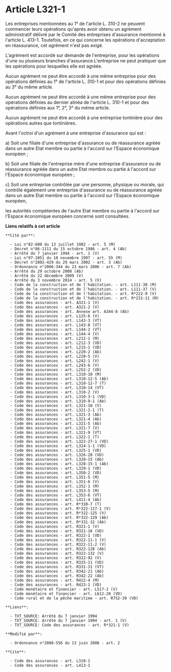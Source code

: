 # Article L321-1

Les entreprises mentionnées au 1° de l'article L. 310-2 ne peuvent commencer leurs opérations qu'après avoir obtenu un
agrément administratif délivré par le Comité des entreprises d'assurance mentionné à l'article L. 413-1. Toutefois, en ce qui
concerne les opérations d'acceptation en réassurance, cet agrément n'est pas exigé.

L'agrément est accordé sur demande de l'entreprise, pour les opérations d'une ou plusieurs branches d'assurance.L'entreprise
ne peut pratiquer que les opérations pour lesquelles elle est agréée. 

Aucun agrément ne peut être accordé à une même entreprise pour des opérations définies au 1° de l'article L. 310-1 et pour
des opérations définies au 3° du même article. 

Aucun agrément ne peut être accordé à une même entreprise pour des opérations définies au dernier alinéa de l'article L.
310-1 et pour des opérations définies aux 1°, 2°, 3° du même article. 

Aucun agrément ne peut être accordé à une entreprise tontinière pour des opérations autres que tontinières. 

Avant l'octroi d'un agrément à une entreprise d'assurance qui est : 

a) Soit une filiale d'une entreprise d'assurance ou de réassurance agréée dans un autre Etat membre ou partie à l'accord sur
l'Espace économique européen ; 

b) Soit une filiale de l'entreprise mère d'une entreprise d'assurance ou de réassurance agréée dans un autre Etat membre ou
partie à l'accord sur l'Espace économique européen ; 

c) Soit une entreprise contrôlée par une personne, physique ou morale, qui contrôle également une entreprise d'assurance ou
de réassurance agréée dans un autre Etat membre ou partie à l'accord sur l'Espace économique européen, 

les autorités compétentes de l'autre Etat membre ou partie à l'accord sur l'Espace économique européen concerné sont
consultées.

**Liens relatifs à cet article**

	**Cité par**:

	  - Loi n°82-600 du 13 juillet 1982 - art. 5 (M)
	  - Décret n°86-1111 du 15 octobre 1986 - art. 4 (Ab)
	  - Arrêté du 7 janvier 1994 - art. 1 (V)
	  - Loi n°97-1051 du 18 novembre 1997 - art. 55 (M)
	  - Décret n°2002-429 du 29 mars 2002 - art. 3 (Ab)
	  - Ordonnance n°2006-344 du 23 mars 2006 - art. 7 (Ab)
	  - Arrêté du 29 octobre 2008 (Ab)
	  - Arrêté du 22 décembre 2009 (V)
	  - Arrêté du 3 novembre 2014 - art. 5 (V)
	  - Code de la construction et de l'habitation. - art. L111-30 (M)
	  - Code de la construction et de l'habitation. - art. L111-37 (V)
	  - Code de la construction et de l'habitation. - art. R*222-9 (V)
	  - Code de la construction et de l'habitation. - art. R*231-11 (M)
	  - Code des assurances - art. A321-1 (V)
	  - Code des assurances - art. A321-2 (V)
	  - Code des assurances - art. Annexe art. A344-8 (Ab)
	  - Code des assurances - art. L125-6 (V)
	  - Code des assurances - art. L143-3 (VT)
	  - Code des assurances - art. L143-8 (VT)
	  - Code des assurances - art. L144-2 (VT)
	  - Code des assurances - art. L144-4 (V)
	  - Code des assurances - art. L212-1 (M)
	  - Code des assurances - art. L212-3 (VD)
	  - Code des assurances - art. L215-1 (VD)
	  - Code des assurances - art. L220-2 (Ab)
	  - Code des assurances - art. L220-5 (V)
	  - Code des assurances - art. L242-1 (V)
	  - Code des assurances - art. L243-6 (V)
	  - Code des assurances - art. L252-2 (VD)
	  - Code des assurances - art. L310-10 (M)
	  - Code des assurances - art. L310-12-5 (Ab)
	  - Code des assurances - art. L310-12-7 (T)
	  - Code des assurances - art. L310-14 (VT)
	  - Code des assurances - art. L310-2 (V)
	  - Code des assurances - art. L310-3-1 (VD)
	  - Code des assurances - art. L310-9-1 (Ab)
	  - Code des assurances - art. L321-10 (V)
	  - Code des assurances - art. L321-2-1 (T)
	  - Code des assurances - art. L321-3 (Ab)
	  - Code des assurances - art. L321-4 (Ab)
	  - Code des assurances - art. L321-5 (Ab)
	  - Code des assurances - art. L321-7 (V)
	  - Code des assurances - art. L321-9 (VT)
	  - Code des assurances - art. L322-1 (T)
	  - Code des assurances - art. L322-27-1 (VD)
	  - Code des assurances - art. L324-1-1 (VD)
	  - Code des assurances - art. L325-1 (VD)
	  - Code des assurances - art. L326-20 (VD)
	  - Code des assurances - art. L328-15 (Ab)
	  - Code des assurances - art. L328-15-1 (Ab)
	  - Code des assurances - art. L329-1 (VD)
	  - Code des assurances - art. L350-2 (VD)
	  - Code des assurances - art. L351-5 (M)
	  - Code des assurances - art. L351-6 (V)
	  - Code des assurances - art. L352-1 (M)
	  - Code des assurances - art. L353-5 (M)
	  - Code des assurances - art. L353-6 (VT)
	  - Code des assurances - art. L411-4 (Ab)
	  - Code des assurances - art. R*310-7 (T)
	  - Code des assurances - art. R*322-117-1 (V)
	  - Code des assurances - art. R*322-125 (V)
	  - Code des assurances - art. R*322-129 (Ab)
	  - Code des assurances - art. R*331-32 (Ab)
	  - Code des assurances - art. R321-1 (V)
	  - Code des assurances - art. R321-16 (VD)
	  - Code des assurances - art. R322-1 (VD)
	  - Code des assurances - art. R322-11-1 (V)
	  - Code des assurances - art. R322-11-2 (V)
	  - Code des assurances - art. R322-128 (Ab)
	  - Code des assurances - art. R322-132 (V)
	  - Code des assurances - art. R322-92 (V)
	  - Code des assurances - art. R325-11 (VD)
	  - Code des assurances - art. R331-31 (VT)
	  - Code des assurances - art. R342-21 (Ab)
	  - Code des assurances - art. R342-22 (Ab)
	  - Code des assurances - art. R422-4 (M)
	  - Code des assurances - art. R423-1 (VD)
	  - Code monétaire et financier - art. L517-2 (V)
	  - Code monétaire et financier - art. L612-20 (VD)
	  - Code rural et de la pêche maritime - art. R752-39 (VD)

	**Liens**:

	  - TXT_SOURCE: Arrêté du 7 janvier 1994
	  - TXT_SOURCE: Arrêté du 7 janvier 1994 - art. 1 (V)
	  - TXT_SOURCE: Code des assurances - art. R*321-1 (V)

	**Modifié par**:

	  - Ordonnance n°2008-556 du 13 juin 2008 - art. 2

	**Cite**:

	  - Code des assurances - art. L310-1
	  - Code des assurances - art. L413-1
